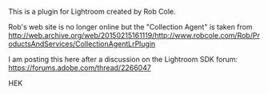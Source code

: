 This is a plugin for Lightroom created by Rob Cole. 

Rob's web site is no longer online but the "Collection Agent" is taken from 
http://web.archive.org/web/20150215161119/http://www.robcole.com/Rob/ProductsAndServices/CollectionAgentLrPlugin

I am posting this here after a discussion on the Lightroom SDK forum: https://forums.adobe.com/thread/2266047

HEK
